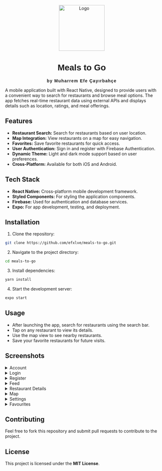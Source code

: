 <div align="center">
  <img src="https://github.com/user-attachments/assets/ea882f06-970d-4521-82d9-3256183c482b" alt="Logo" width="150">
  <h1 style="font-family: 'Arial', sans-serif;">Meals to Go</h1>
  <p style="font-family: Arial, sans-serif;"><strong><span style="letter-spacing: 0.1em;">by Muharrem Efe Çayırbahçe</span></strong></p>
</div>

A mobile application built with React Native, designed to provide users with a convenient way to search for restaurants and browse meal options. The app fetches real-time restaurant data using external APIs and displays details such as location, ratings, and meal offerings.

## Features

- **Restaurant Search:** Search for restaurants based on user location.
- **Map Integration:** View restaurants on a map for easy navigation.
- **Favorites:** Save favorite restaurants for quick access.
- **User Authentication:** Sign in and register with Firebase Authentication.
- **Dynamic Theme:** Light and dark mode support based on user preferences.
- **Cross-Platform:** Available for both iOS and Android.

## Tech Stack

- **React Native:** Cross-platform mobile development framework.
- **Styled Components:** For styling the application components.
- **Firebase:** Used for authentication and database services.
- **Expo:** For app development, testing, and deployment.

## Installation

1. Clone the repository:
```bash
git clone https://github.com/efxlve/meals-to-go.git
``` 
    
2.	Navigate to the project directory:
```bash
cd meals-to-go
```

3.	Install dependencies:
```bash
yarn install
```

4.	Start the development server:
```bash
expo start
```

## Usage

-	After launching the app, search for restaurants using the search bar.
-	Tap on any restaurant to view its details.
-	Use the map view to see nearby restaurants.
-	Save your favorite restaurants for future visits.

## Screenshots

<details>
  <summary>Account</summary>
  <img src="https://github.com/user-attachments/assets/55de2924-7320-499d-8d3a-3db5aa824eec" alt="Account">
</details>

<details>
  <summary>Login</summary>
  <img src="" alt="Login">
</details>

<details>
  <summary>Register</summary>
  <img src="" alt="Register">
</details>

<details>
  <summary>Feed</summary>
  <img src="" alt="Feed">
</details>

<details>
  <summary>Restaurant Details</summary>
  <img src="" alt="details">
</details>

<details>
  <summary>Map</summary>
  <img src="" alt="Map">
</details>

<details>
  <summary>Settings</summary>
  <img src="" alt="Settings">
</details>

<details>
  <summary>Favourites</summary>
  <img src="" alt="Favourites">
</details>

## Contributing

Feel free to fork this repository and submit pull requests to contribute to the project.

## License

This project is licensed under the **MIT License**.